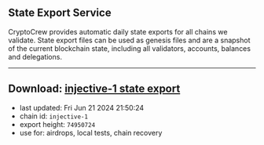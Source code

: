 ## State Export Service
CryptoCrew provides automatic daily state exports for all chains we validate. State export files can be used as genesis files and are a snapshot of the current blockchain state, including all validators, accounts, balances and delegations.

---
**Download: [injective-1 state export](https://dl-eu2.ccvalidators.com/SERVICE/injective/injective-1_export_74950724.json)**
---

- last updated: Fri Jun 21 2024 21:50:24
- chain id: `injective-1`
- export height: `74950724`
- use for: airdrops, local tests, chain recovery
